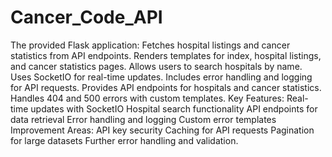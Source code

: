 # Cancer_Code_API

The provided Flask application:
Fetches hospital listings and cancer statistics from API endpoints.
Renders templates for index, hospital listings, and cancer statistics pages.
Allows users to search hospitals by name.
Uses SocketIO for real-time updates.
Includes error handling and logging for API requests.
Provides API endpoints for hospitals and cancer statistics.
Handles 404 and 500 errors with custom templates.
Key Features:
Real-time updates with SocketIO
Hospital search functionality
API endpoints for data retrieval
Error handling and logging
Custom error templates
Improvement Areas:
API key security
Caching for API requests
Pagination for large datasets
Further error handling and validation.
